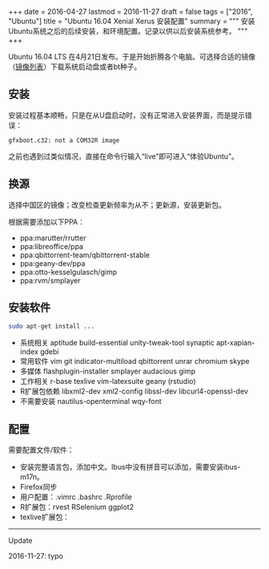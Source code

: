 +++
date = 2016-04-27
lastmod = 2016-11-27
draft = false
tags = ["2016", "Ubuntu"]
title = "Ubuntu 16.04 Xenial Xerus 安装配置"
summary = """
安装Ubuntu系统之后的后续安装，和环境配置。记录以供以后安装系统参考。
"""
+++

Ubuntu 16.04 LTS 在4月21日发布。于是开始折腾各个电脑。可选择合适的镜像（[镜像列表](https://launchpad.net/ubuntu/+cdmirrors)）下载系统启动盘或者bt种子。

## 安装

安装过程基本顺畅，只是在从U盘启动时，没有正常进入安装界面，而是提示错误：
```
gfxboot.c32: not a COM32R image
```
之前也遇到过类似情况，直接在命令行输入“live”即可进入“体验Ubuntu”。

## 换源

选择中国区的镜像；改变检查更新频率为从不；更新源，安装更新包。

根据需要添加以下PPA：
- ppa:marutter/rrutter
- ppa:libreoffice/ppa
- ppa:qbittorrent-team/qbittorrent-stable
- ppa:geany-dev/ppa
- ppa:otto-kesselgulasch/gimp
- ppa:rvm/smplayer

## 安装软件
```bash
sudo apt-get install ...
```
- 系统相关
  aptitude build-essential unity-tweak-tool synaptic apt-xapian-index gdebi
- 常用软件
  vim git indicator-multiload qbittorrent unrar chromium skype
- 多媒体
  flashplugin-installer smplayer audacious gimp
- 工作相关
  r-base texlive vim-latexsuite geany (rstudio)
- R扩展包依赖
  libxml2-dev xml2-config libssl-dev libcurl4-openssl-dev
- 不需要安装
  nautilus-openterminal wqy-font

## 配置

需要配置文件/软件：
- 安装完整语言包，添加中文。Ibus中没有拼音可以添加，需要安装ibus-m17n。
- Firefox同步
- 用户配置：.vimrc .bashrc .Rprofile
- R扩展包：rvest RSelenium ggplot2
- texlive扩展包：

--------
Update

2016-11-27: typo